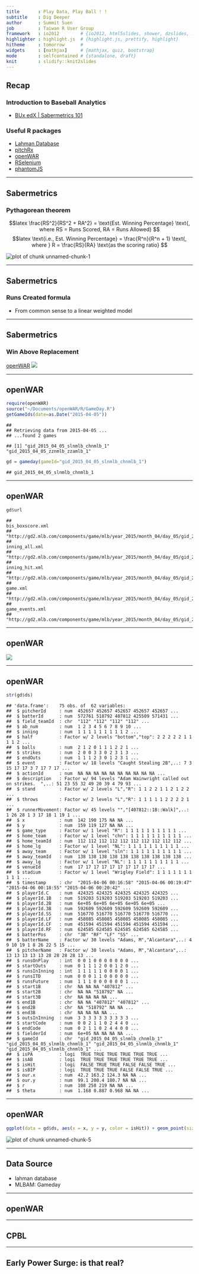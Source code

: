```yaml
---
title       : Play Data, Play Ball ! ! 
subtitle    : Dig Deeper
author      : Summit Suen
job         : Taiwan R User Group
framework   : io2012        # {io2012, html5slides, shower, dzslides, ...}
highlighter : highlight.js  # {highlight.js, prettify, highlight}
hitheme     : tomorrow      # 
widgets     : [mathjax]     # {mathjax, quiz, bootstrap}
mode        : selfcontained # {standalone, draft}
knit        : slidify::knit2slides
---
```


## Recap

### Introduction to Baseball Analytics

- [BUx edX | Sabermetrics 101](https://www.edx.org/course/sabermetrics-101-introduction-baseball-bux-sabr101x-0)

### Useful R packages

- [Lahman Database](http://lahman.r-forge.r-project.org/)
- [pitchRx](http://cpsievert.github.io/pitchRx/#2D_animation)
- [openWAR](https://baseballwithr.wordpress.com/2014/03/17/introduction-to-openwar/)
- [RSelenium](http://ropensci.github.io/RSelenium/)
- [phantomJS](http://phantomjs.org/)

---

## Sabermetrics

### Pythagorean theorem

$$latex
\frac{RS^2}{RS^2 + RA^2} = \text{Est. Winning Percentage} \text{, where RS = Runs Scored, RA = Runs Allowed}
$$
$$latex
\text{i.e., Est. Winning Percentage} = \frac{R^n}{R^n + 1} \text{, where } R = \frac{RS}{RA} \text{as the scoring ratio}
$$

![plot of chunk unnamed-chunk-1](assets/fig/unnamed-chunk-1-1.png) 

---

## Sabermetrics

### Runs Created formula
- From common sense to a linear weighted model

---

## Sabermetrics

### Win Above Replacement

[openWAR](https://baseballwithr.wordpress.com/category/openwar/)
![](https://baseballwithr.files.wordpress.com/2014/08/unnamed-chunk-14.png)

---

## openWAR


```r
require(openWAR)
source("~/Documents/openWAR/R/GameDay.R")
getGameIds(date=as.Date("2015-04-05"))
```

```
## 
## Retrieving data from 2015-04-05 ...
## ...found 2 games
```

```
## [1] "gid_2015_04_05_slnmlb_chnmlb_1" "gid_2015_04_05_zznmlb_zzamlb_1"
```

```r
gd = gameday(gameId="gid_2015_04_05_slnmlb_chnmlb_1")
```

```
## gid_2015_04_05_slnmlb_chnmlb_1
```

---

## openWAR


```r
gd$url
```

```
##                                                                                                        bis_boxscore.xml 
##      "http://gd2.mlb.com/components/game/mlb/year_2015/month_04/day_05/gid_2015_04_05_slnmlb_chnmlb_1/bis_boxscore.xml" 
##                                                                                                          inning_all.xml 
## "http://gd2.mlb.com/components/game/mlb/year_2015/month_04/day_05/gid_2015_04_05_slnmlb_chnmlb_1/inning/inning_all.xml" 
##                                                                                                          inning_hit.xml 
## "http://gd2.mlb.com/components/game/mlb/year_2015/month_04/day_05/gid_2015_04_05_slnmlb_chnmlb_1/inning/inning_hit.xml" 
##                                                                                                                game.xml 
##              "http://gd2.mlb.com/components/game/mlb/year_2015/month_04/day_05/gid_2015_04_05_slnmlb_chnmlb_1/game.xml" 
##                                                                                                         game_events.xml 
##       "http://gd2.mlb.com/components/game/mlb/year_2015/month_04/day_05/gid_2015_04_05_slnmlb_chnmlb_1/game_events.xml"
```

---

## openWAR

![](assets/img/plays_xml.png)

---

## openWAR


```r
str(gd$ds)
```

```
## 'data.frame':	75 obs. of  62 variables:
##  $ pitcherId     : num  452657 452657 452657 452657 452657 ...
##  $ batterId      : num  572761 518792 407812 425509 571431 ...
##  $ field_teamId  : chr  "112" "112" "112" "112" ...
##  $ ab_num        : num  1 2 3 4 5 6 7 8 9 10 ...
##  $ inning        : num  1 1 1 1 1 1 1 1 1 2 ...
##  $ half          : Factor w/ 2 levels "bottom","top": 2 2 2 2 2 1 1 1 1 2 ...
##  $ balls         : num  2 1 2 0 1 1 1 2 2 1 ...
##  $ strikes       : num  2 0 0 3 3 0 2 3 1 3 ...
##  $ endOuts       : num  1 1 1 2 3 0 1 2 3 1 ...
##  $ event         : Factor w/ 18 levels "Caught Stealing 2B",..: 7 3 15 17 17 3 7 17 7 17 ...
##  $ actionId      : num  NA NA NA NA NA NA NA NA NA NA ...
##  $ description   : Factor w/ 94 levels "Adam Wainwright called out on strikes.  ",..: 51 23 55 32 49 20 39 4 79 93 ...
##  $ stand         : Factor w/ 2 levels "L","R": 1 1 2 2 1 1 2 1 2 2 ...
##  $ throws        : Factor w/ 2 levels "L","R": 1 1 1 1 1 2 2 2 2 1 ...
##  $ runnerMovement: Factor w/ 45 levels "","[407812::1B::Walk]",..: 1 26 28 1 3 17 18 1 19 1 ...
##  $ x             : num  142 190 175 NA NA ...
##  $ y             : num  159 119 127 NA NA ...
##  $ game_type     : Factor w/ 1 level "R": 1 1 1 1 1 1 1 1 1 1 ...
##  $ home_team     : Factor w/ 1 level "chn": 1 1 1 1 1 1 1 1 1 1 ...
##  $ home_teamId   : num  112 112 112 112 112 112 112 112 112 112 ...
##  $ home_lg       : Factor w/ 1 level "NL": 1 1 1 1 1 1 1 1 1 1 ...
##  $ away_team     : Factor w/ 1 level "sln": 1 1 1 1 1 1 1 1 1 1 ...
##  $ away_teamId   : num  138 138 138 138 138 138 138 138 138 138 ...
##  $ away_lg       : Factor w/ 1 level "NL": 1 1 1 1 1 1 1 1 1 1 ...
##  $ venueId       : num  17 17 17 17 17 17 17 17 17 17 ...
##  $ stadium       : Factor w/ 1 level "Wrigley Field": 1 1 1 1 1 1 1 1 1 1 ...
##  $ timestamp     : chr  "2015-04-06 00:16:58" "2015-04-06 00:19:47" "2015-04-06 00:18:55" "2015-04-06 00:20:42" ...
##  $ playerId.C    : num  424325 424325 424325 424325 424325 ...
##  $ playerId.1B   : num  519203 519203 519203 519203 519203 ...
##  $ playerId.2B   : num  6e+05 6e+05 6e+05 6e+05 6e+05 ...
##  $ playerId.3B   : num  592609 592609 592609 592609 592609 ...
##  $ playerId.SS   : num  516770 516770 516770 516770 516770 ...
##  $ playerId.LF   : num  458085 458085 458085 458085 458085 ...
##  $ playerId.CF   : num  451594 451594 451594 451594 451594 ...
##  $ playerId.RF   : num  624585 624585 624585 624585 624585 ...
##  $ batterPos     : chr  "3B" "RF" "LF" "SS" ...
##  $ batterName    : Factor w/ 30 levels "Adams, M","Alcantara",..: 4 9 10 19 1 8 26 22 5 15 ...
##  $ pitcherName   : Factor w/ 30 levels "Adams, M","Alcantara",..: 13 13 13 13 13 28 28 28 28 13 ...
##  $ runsOnPlay    : int  0 0 1 0 0 0 0 0 0 0 ...
##  $ startOuts     : num  0 1 1 1 2 0 0 1 2 0 ...
##  $ runsInInning  : int  1 1 1 1 1 0 0 0 0 1 ...
##  $ runsITD       : num  0 0 0 1 1 0 0 0 0 0 ...
##  $ runsFuture    : num  1 1 1 0 0 0 0 0 0 1 ...
##  $ start1B       : chr  NA NA NA "407812" ...
##  $ start2B       : chr  NA NA "518792" NA ...
##  $ start3B       : chr  NA NA NA NA ...
##  $ end1B         : chr  NA NA "407812" "407812" ...
##  $ end2B         : chr  NA "518792" NA NA ...
##  $ end3B         : chr  NA NA NA NA ...
##  $ outsInInning  : num  3 3 3 3 3 3 3 3 3 3 ...
##  $ startCode     : num  0 0 2 1 1 0 2 4 4 0 ...
##  $ endCode       : num  0 2 1 1 0 2 4 4 0 0 ...
##  $ fielderId     : num  6e+05 NA NA NA NA ...
##  $ gameId        : chr  "gid_2015_04_05_slnmlb_chnmlb_1" "gid_2015_04_05_slnmlb_chnmlb_1" "gid_2015_04_05_slnmlb_chnmlb_1" "gid_2015_04_05_slnmlb_chnmlb_1" ...
##  $ isPA          : logi  TRUE TRUE TRUE TRUE TRUE TRUE ...
##  $ isAB          : logi  TRUE TRUE TRUE TRUE TRUE TRUE ...
##  $ isHit         : logi  FALSE TRUE TRUE FALSE FALSE TRUE ...
##  $ isBIP         : logi  TRUE TRUE TRUE FALSE FALSE TRUE ...
##  $ our.x         : num  42.2 163.2 124.3 NA NA ...
##  $ our.y         : num  99.1 200.4 180.7 NA NA ...
##  $ r             : num  108 258 219 NA NA ...
##  $ theta         : num  1.168 0.887 0.968 NA NA ...
```

---

## openWAR


```r
ggplot(data = gd$ds, aes(x = x, y = y, color = isHit)) + geom_point(size = 3) + coord_fixed()
```

![plot of chunk unnamed-chunk-5](assets/fig/unnamed-chunk-5-1.png) 

---

## Data Source

- lahman database
- MLBAM: Gameday

---

## openWAR



---

## CPBL

---

## Early Power Surge: is that real?

